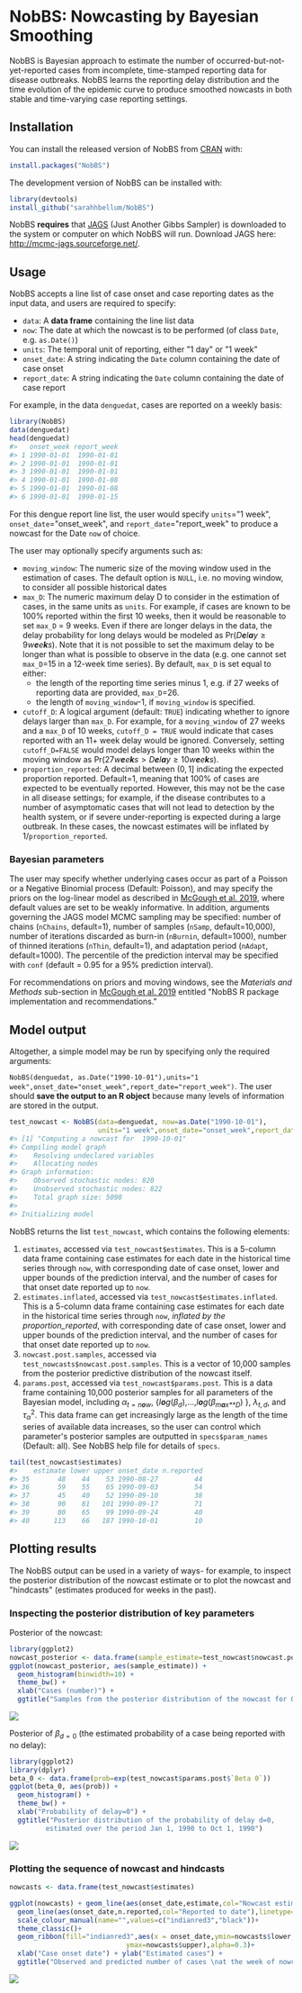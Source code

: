 
<!-- README.md is generated from README.Rmd. Please edit that file -->
NobBS: Nowcasting by Bayesian Smoothing
=======================================

<!-- badges: start -->
<!-- badges: end -->
NobBS is Bayesian approach to estimate the number of occurred-but-not-yet-reported cases from incomplete, time-stamped reporting data for disease outbreaks. NobBS learns the reporting delay distribution and the time evolution of the epidemic curve to produce smoothed nowcasts in both stable and time-varying case reporting settings.

Installation
------------

You can install the released version of NobBS from [CRAN](https://CRAN.R-project.org) with:

``` r
install.packages("NobBS")
```

The development version of NobBS can be installed with:

``` r
library(devtools) 
install_github("sarahhbellum/NobBS") 
```

NobBS **requires** that [JAGS](http://mcmc-jags.sourceforge.net/) (Just Another Gibbs Sampler) is downloaded to the system or computer on which NobBS will run. Download JAGS here: <http://mcmc-jags.sourceforge.net/>.

Usage
-----

NobBS accepts a line list of case onset and case reporting dates as the input data, and users are required to specify:

-   `data`: A **data frame** containing the line list data
-   `now`: The date at which the nowcast is to be performed (of class `Date`, e.g. `as.Date()`)
-   `units`: The temporal unit of reporting, either "1 day" or "1 week"
-   `onset_date`: A string indicating the `Date` column containing the date of case onset
-   `report_date`: A string indicating the `Date` column containing the date of case report

For example, in the data `denguedat`, cases are reported on a weekly basis:

``` r
library(NobBS)
data(denguedat)
head(denguedat)
#>   onset_week report_week
#> 1 1990-01-01  1990-01-01
#> 2 1990-01-01  1990-01-01
#> 3 1990-01-01  1990-01-01
#> 4 1990-01-01  1990-01-08
#> 5 1990-01-01  1990-01-08
#> 6 1990-01-01  1990-01-15
```

For this dengue report line list, the user would specify `units`="1 week", `onset_date`="onset\_week", and `report_date`="report\_week" to produce a nowcast for the Date `now` of choice.

The user may optionally specify arguments such as:

-   `moving_window`: The numeric size of the moving window used in the estimation of cases. The default option is `NULL`, i.e. no moving window, to consider all possible historical dates
-   `max_D`: The numeric maximum delay D to consider in the estimation of cases, in the same units as `units`. For example, if cases are known to be 100% reported within the first 10 weeks, then it would be reasonable to set `max_D` = 9 weeks. Even if there are longer delays in the data, the delay probability for long delays would be modeled as Pr(*D**e**l**a**y* ≥ 9*w**e**e**k**s*). Note that it is not possible to set the maximum delay to be longer than what is possible to observe in the data (e.g. one cannot set `max_D`=15 in a 12-week time series). By default, `max_D` is set equal to either:
    -   the length of the reporting time series minus 1, e.g. if 27 weeks of reporting data are provided, `max_D`=26.
    -   the length of `moving_window`-1, if `moving_window` is specified.
-   `cutoff_D`: A logical argument (default: `TRUE`) indicating whether to ignore delays larger than `max_D`. For example, for a `moving_window` of 27 weeks and a `max_D` of 10 weeks, `cutoff_D = TRUE` would indicate that cases reported with an 11+ week delay would be ignored. Conversely, setting `cutoff_D=FALSE` would model delays longer than 10 weeks within the moving window as Pr(27*w**e**e**k**s* &gt; *D**e**l**a**y* ≥ 10*w**e**e**k**s*).
-   `proportion_reported`: A decimal between (0, 1\] indicating the expected proportion reported. Default=1, meaning that 100% of cases are expected to be eventually reported. However, this may not be the case in all disease settings; for example, if the disease contributes to a number of asymptomatic cases that will not lead to detection by the health system, or if severe under-reporting is expected during a large outbreak. In these cases, the nowcast estimates will be inflated by 1/`proportion_reported`.

### Bayesian parameters

The user may specify whether underlying cases occur as part of a Poisson or a Negative Binomial process (Default: Poisson), and may specify the priors on the log-linear model as described in [McGough et al. 2019](https://www.biorxiv.org/content/10.1101/663823v1.full), where default values are set to be weakly informative. In addition, arguments governing the JAGS model MCMC sampling may be specified: number of chains (`nChains`, default=1), number of samples (`nSamp`, default=10,000), number of iterations discarded as burn-in (`nBurnin`, default=1000), number of thinned iterations (`nThin`, default=1), and adaptation period (`nAdapt`, default=1000). The percentile of the prediction interval may be specified with `conf` (default = 0.95 for a 95% prediction interval).

For recommendations on priors and moving windows, see the *Materials and Methods* sub-section in [McGough et al. 2019](https://www.biorxiv.org/content/10.1101/663823v1.full) entitled "NobBS R package implementation and recommendations."

Model output
------------

Altogether, a simple model may be run by specifying only the required arguments:

`NobBS(denguedat, as.Date("1990-10-01"),units="1 week",onset_date="onset_week",report_date="report_week")`. The user should **save the output to an R object** because many levels of information are stored in the output.

``` r
test_nowcast <- NobBS(data=denguedat, now=as.Date("1990-10-01"),
                      units="1 week",onset_date="onset_week",report_date="report_week")
#> [1] "Computing a nowcast for  1990-10-01"
#> Compiling model graph
#>    Resolving undeclared variables
#>    Allocating nodes
#> Graph information:
#>    Observed stochastic nodes: 820
#>    Unobserved stochastic nodes: 822
#>    Total graph size: 5090
#> 
#> Initializing model
```

NobBS returns the list `test_nowcast`, which contains the following elements:

1.  `estimates`, accessed via `test_nowcast$estimates`. This is a 5-column data frame containing case estimates for each date in the historical time series through `now`, with corresponding date of case onset, lower and upper bounds of the prediction interval, and the number of cases for that onset date reported up to `now`.
2.  `estimates.inflated`, accessed via `test_nowcast$estimates.inflated`. This is a 5-column data frame containing case estimates for each date in the historical time series through `now`, *inflated by the proportion\_reported*, with corresponding date of case onset, lower and upper bounds of the prediction interval, and the number of cases for that onset date reported up to `now`.
3.  `nowcast.post.samples`, accessed via `test_nowcasts$nowcast.post.samples`. This is a vector of 10,000 samples from the posterior predictive distribution of the nowcast itself.
4.  `params.post`, accessed via `test_nowcast$params.post`. This is a data frame containing 10,000 posterior samples for all parameters of the Bayesian model, including *α*<sub>*t* = *n**o**w*</sub>, {*l**o**g*(*β*<sub>*d*</sub>),...,*l**o**g*(*β*<sub>*m**a**x**D*</sub>) }, *λ*<sub>*t*, *d*</sub>, and *τ*<sub>*α*</sub><sup>2</sup>. This data frame can get increasingly large as the length of the time series of available data increases, so the user can control which parameter's posterior samples are outputted in `specs$param_names` (Default: all). See NobBS help file for details of `specs`.

``` r
tail(test_nowcast$estimates)
#>    estimate lower upper onset_date n.reported
#> 35       48    44    53 1990-08-27         44
#> 36       59    55    65 1990-09-03         54
#> 37       45    40    52 1990-09-10         38
#> 38       90    81   101 1990-09-17         71
#> 39       80    65    99 1990-09-24         40
#> 40      113    66   187 1990-10-01         10
```

Plotting results
----------------

The NobBS output can be used in a variety of ways- for example, to inspect the posterior distribution of the nowcast estimate or to plot the nowcast and "hindcasts" (estimates produced for weeks in the past).

### Inspecting the posterior distribution of key parameters

Posterior of the nowcast:

``` r
library(ggplot2)
nowcast_posterior <- data.frame(sample_estimate=test_nowcast$nowcast.post.samps)
ggplot(nowcast_posterior, aes(sample_estimate)) + 
  geom_histogram(binwidth=10) + 
  theme_bw() + 
  xlab("Cases (number)") +
  ggtitle("Samples from the posterior distribution of the nowcast for Oct 1, 1990")
```

![](man/figures/README-unnamed-chunk-4-1.png)

Posterior of *β*<sub>*d* = 0</sub> (the estimated probability of a case being reported with no delay):

``` r
library(ggplot2)
library(dplyr)
beta_0 <- data.frame(prob=exp(test_nowcast$params.post$`Beta 0`))
ggplot(beta_0, aes(prob)) + 
  geom_histogram() + 
  theme_bw() + 
  xlab("Probability of delay=0") +
  ggtitle("Posterior distribution of the probability of delay d=0,
         estimated over the period Jan 1, 1990 to Oct 1, 1990")
```

![](man/figures/README-unnamed-chunk-5-1.png)

### Plotting the sequence of nowcast and hindcasts

``` r
nowcasts <- data.frame(test_nowcast$estimates)

ggplot(nowcasts) + geom_line(aes(onset_date,estimate,col="Nowcast estimate"),linetype="longdash") +
  geom_line(aes(onset_date,n.reported,col="Reported to date"),linetype="solid") +
  scale_colour_manual(name="",values=c("indianred3","black"))+
  theme_classic()+
  geom_ribbon(fill="indianred3",aes(x = onset_date,ymin=nowcasts$lower, 
                             ymax=nowcasts$upper),alpha=0.3)+
  xlab("Case onset date") + ylab("Estimated cases") +
  ggtitle("Observed and predicted number of cases \nat the week of nowcast (Oct 1990) and weeks prior")
```

![](man/figures/README-unnamed-chunk-6-1.png)

